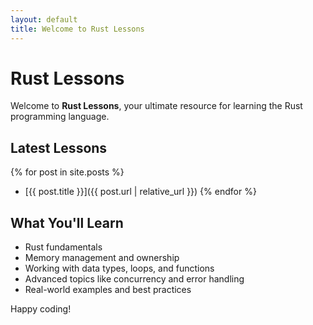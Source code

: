 ```yaml
---
layout: default
title: Welcome to Rust Lessons
---
```


# Rust Lessons
Welcome to **Rust Lessons**, your ultimate resource for learning the Rust programming language.

## Latest Lessons
{% for post in site.posts %}
- [{{ post.title }}]({{ post.url | relative_url }})
{% endfor %}

## What You'll Learn
- Rust fundamentals
- Memory management and ownership
- Working with data types, loops, and functions
- Advanced topics like concurrency and error handling
- Real-world examples and best practices

Happy coding!